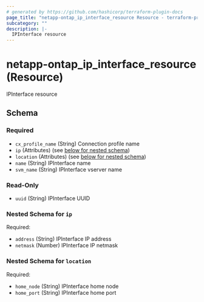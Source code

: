 ```yaml
---
# generated by https://github.com/hashicorp/terraform-plugin-docs
page_title: "netapp-ontap_ip_interface_resource Resource - terraform-provider-netapp-ontap"
subcategory: ""
description: |-
  IPInterface resource
---
```


# netapp-ontap_ip_interface_resource (Resource)

IPInterface resource



<!-- schema generated by tfplugindocs -->
## Schema

### Required

- `cx_profile_name` (String) Connection profile name
- `ip` (Attributes) (see [below for nested schema](#nestedatt--ip))
- `location` (Attributes) (see [below for nested schema](#nestedatt--location))
- `name` (String) IPInterface name
- `svm_name` (String) IPInterface vserver name

### Read-Only

- `uuid` (String) IPInterface UUID

<a id="nestedatt--ip"></a>
### Nested Schema for `ip`

Required:

- `address` (String) IPInterface IP address
- `netmask` (Number) IPInterface IP netmask


<a id="nestedatt--location"></a>
### Nested Schema for `location`

Required:

- `home_node` (String) IPInterface home node
- `home_port` (String) IPInterface home port


